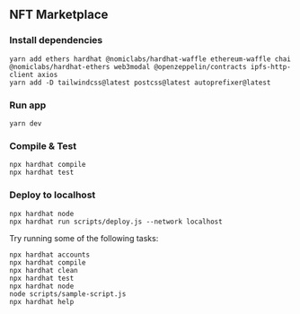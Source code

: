 ## NFT Marketplace

### Install dependencies
```
yarn add ethers hardhat @nomiclabs/hardhat-waffle ethereum-waffle chai @nomiclabs/hardhat-ethers web3modal @openzeppelin/contracts ipfs-http-client axios
yarn add -D tailwindcss@latest postcss@latest autoprefixer@latest
```
### Run app
```
yarn dev
```
### Compile & Test
```
npx hardhat compile
npx hardhat test
```
### Deploy to localhost
```
npx hardhat node
npx hardhat run scripts/deploy.js --network localhost
```

Try running some of the following tasks:

```shell
npx hardhat accounts
npx hardhat compile
npx hardhat clean
npx hardhat test
npx hardhat node
node scripts/sample-script.js
npx hardhat help
```
